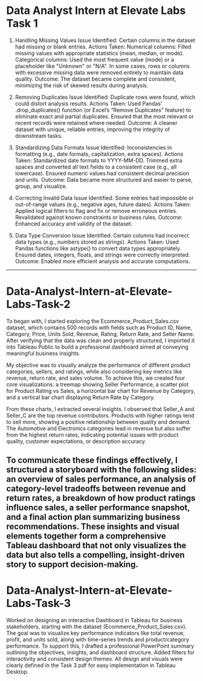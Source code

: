 # Data Analyst Intern at Elevate Labs Task 1
1. Handling Missing Values
Issue Identified: Certain columns in the dataset had missing or blank entries.
Actions Taken:
  Numerical columns: Filled missing values with appropriate statistics (mean, median, or mode).
  Categorical columns: Used the most frequent value (mode) or a placeholder like "Unknown" or "N/A".
  In some cases, rows or columns with excessive missing data were removed entirely to maintain data quality.
Outcome: The dataset became complete and consistent, minimizing the risk of skewed results during analysis.

2. Removing Duplicates
Issue Identified: Duplicate rows were found, which could distort analysis results.
Actions Taken:
  Used Pandas’ .drop_duplicates() function (or Excel’s “Remove Duplicates” feature) to eliminate exact and partial duplicates.
  Ensured that the most relevant or recent records were retained where needed.
Outcome: A cleaner dataset with unique, reliable entries, improving the integrity of downstream tasks.

3. Standardizing Data Formats
Issue Identified: Inconsistencies in formatting (e.g., date formats, capitalization, extra spaces).
Actions Taken:
  Standardized date formats to YYYY-MM-DD.
  Trimmed extra spaces and converted all text fields to a consistent case (e.g., all lowercase).
  Ensured numeric values had consistent decimal precision and units.
Outcome: Data became more structured and easier to parse, group, and visualize.

4. Correcting Invalid Data
Issue Identified: Some entries had impossible or out-of-range values (e.g., negative ages, future dates).
Actions Taken:
  Applied logical filters to flag and fix or remove erroneous entries.
  Revalidated against known constraints or business rules.
Outcome: Enhanced accuracy and validity of the dataset.

5. Data Type Conversion
Issue Identified: Certain columns had incorrect data types (e.g., numbers stored as strings).
Actions Taken:
  Used Pandas functions like astype() to convert data types appropriately.
  Ensured dates, integers, floats, and strings were correctly interpreted.
Outcome: Enabled more efficient analysis and accurate computations.
-------------------------------------------------------------------------------------------------------------------------------------------------------------------------------------------------------------------
# Data-Analyst-Intern-at-Elevate-Labs-Task-2
To began with, I started exploring the Ecommerce_Product_Sales.csv dataset, which contains 500 records with fields such as Product ID, Name, Category, Price, Units Sold, Revenue, Rating, Return Rate, and Seller Name. After verifying that the data was clean and properly structured, I imported it into Tableau Public to build a professional dashboard aimed at conveying meaningful business insights.

My objective was to visually analyze the performance of different product categories, sellers, and ratings, while also considering key metrics like revenue, return rate, and sales volume. To achieve this, we created four core visualizations: a treemap showing Seller Performance, a scatter plot for Product Rating vs Sales, a horizontal bar chart for Revenue by Category, and a vertical bar chart displaying Return Rate by Category.

From these charts, I extracted several insights. I observed that Seller_A and Seller_C are the top revenue contributors. Products with higher ratings tend to sell more, showing a positive relationship between quality and demand. The Automotive and Electronics categories lead in revenue but also suffer from the highest return rates, indicating potential issues with product quality, customer expectations, or description accuracy.

To communicate these findings effectively, I structured a storyboard with the following slides: an overview of sales performance, an analysis of category-level tradeoffs between revenue and return rates, a breakdown of how product ratings influence sales, a seller performance snapshot, and a final action plan summarizing business recommendations. These insights and visual elements together form a comprehensive Tableau dashboard that not only visualizes the data but also tells a compelling, insight-driven story to support decision-making.
-------------------------------------------------------------------------------------------------------------------------------------------------------------------------------------------------------------------
# Data-Analyst-Intern-at-Elevate-Labs-Task-3
Worked on designing an interactive Dashboard in Tableau for business stakeholders, starting with the dataset (Ecommerce_Product_Sales.csv). The goal was to visualize key performance indicators like total revenue, profit, and units sold, along with time-series trends and product/category performance. To support this, I drafted a professional PowerPoint summary outlining the objectives, insights, and dashboard structure. Added filters for interactivity and consistent design themes. All design and visuals were clearly defined in the Task 3 pdf for easy implementation in Tableau Desktop.










